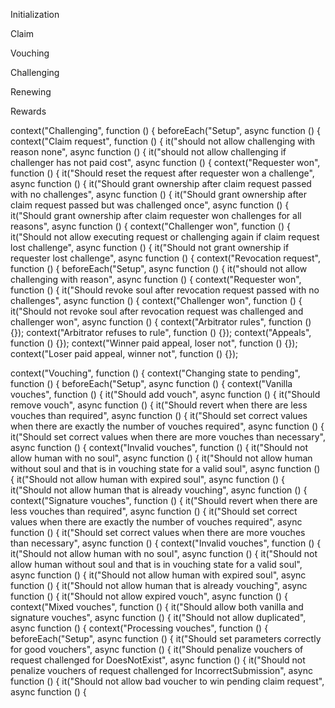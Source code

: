 
Initialization

Claim

Vouching

Challenging

Renewing

Rewards



context("Challenging", function () {
beforeEach("Setup", async function () {
context("Claim request", function () {
it("should not allow challenging with reason none", async function () {
it("should not allow challenging if challenger has not paid cost", async function () {
context("Requester won", function () {
it("Should reset the request after requester won a challenge", async function () {
it("Should grant ownership after claim request passed with no challenges", async function () {
it("Should grant ownership after claim request passed but was challenged once", async function () {
it("Should grant ownership after claim requester won challenges for all reasons", async function () {
context("Challenger won", function () {
it("Should not allow executing request or challenging again if claim request lost challenge", async function () {
it("Should not grant ownership if requester lost challenge", async function () {
context("Revocation request", function () {
beforeEach("Setup", async function () {
it("should not allow challenging with reason", async function () {
context("Requester won", function () {
it("Should revoke soul after revocation request passed with no challenges", async function () {
context("Challenger won", function () {
it("Should not revoke soul after revocation request was challenged and challenger won", async function () {
context("Arbitrator rules", function () {});
context("Arbitrator refuses to rule", function () {});
context("Appeals", function () {});
context("Winner paid appeal, loser not", function () {});
context("Loser paid appeal, winner not", function () {});




context("Vouching", function () {
context("Changing state to pending", function () {
beforeEach("Setup", async function () {
context("Vanilla vouches", function () {
it("Should add vouch", async function () {
it("Should remove vouch", async function () {
it("Should revert when there are less vouches than required", async function () {
it("Should set correct values when there are exactly the number of vouches required", async function () {
it("Should set correct values when there are more vouches than necessary", async function () {
context("Invalid vouches", function () {
it("Should not allow human with no soul", async function () {
it("Should not allow human without soul and that is in vouching state for a valid soul", async function () {
it("Should not allow human with expired soul", async function () {
it("Should not allow human that is already vouching", async function () {
context("Signature vouches", function () {
it("Should revert when there are less vouches than required", async function () {
it("Should set correct values when there are exactly the number of vouches required", async function () {
it("Should set correct values when there are more vouches than necessary", async function () {
context("Invalid vouches", function () {
it("Should not allow human with no soul", async function () {
it("Should not allow human without soul and that is in vouching state for a valid soul", async function () {
it("Should not allow human with expired soul", async function () {
it("Should not allow human that is already vouching", async function () {
it("Should not allow expired vouch", async function () {
context("Mixed vouches", function () {
it("Should allow both vanilla and signature vouches", async function () {
it("Should not allow duplicated", async function () {
context("Processing vouches", function () {
beforeEach("Setup", async function () {
it("Should set parameters correctly for good vouchers", async function () {
it("Should penalize vouchers of request challenged for DoesNotExist", async function () {
it("Should not penalize vouchers of request challenged for IncorrectSubmission", async function () {
it("Should not allow bad voucher to win pending claim request", async function () {
